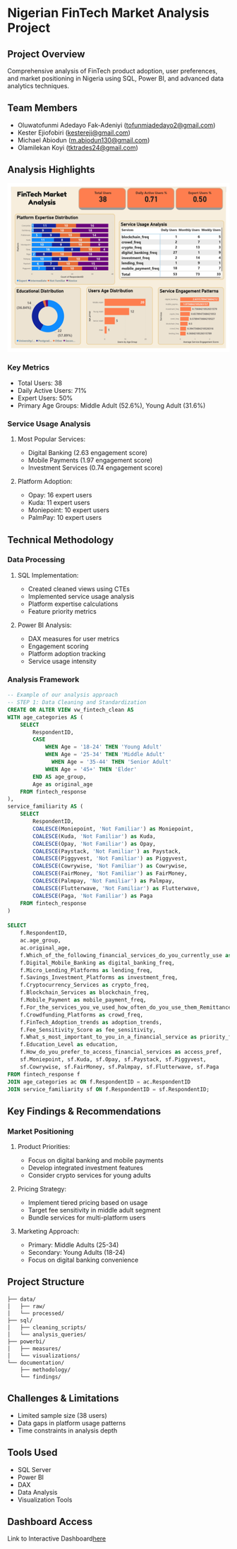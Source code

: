 # Nigerian FinTech Market Analysis Project

## Project Overview
Comprehensive analysis of FinTech product adoption, user preferences, and market positioning in Nigeria using SQL, Power BI, and advanced data analytics techniques.

## Team Members
- Oluwatofunmi Adedayo Fak-Adeniyi (tofunmiadedayo2@gmail.com)
- Kester Ejiofobiri (kestereji@gmail.com)
- Michael Abiodun (m.abiodun130@gmail.com)
- Olamilekan Koyi (tktrades24@gmail.com)

## Analysis Highlights
![DAshboard](Fintech-Group.jpg)

### Key Metrics
- Total Users: 38
- Daily Active Users: 71%
- Expert Users: 50%
- Primary Age Groups: Middle Adult (52.6%), Young Adult (31.6%)

### Service Usage Analysis
1. Most Popular Services:
   - Digital Banking (2.63 engagement score)
   - Mobile Payments (1.97 engagement score)
   - Investment Services (0.74 engagement score)

2. Platform Adoption:
   - Opay: 16 expert users
   - Kuda: 11 expert users
   - Moniepoint: 10 expert users
   - PalmPay: 10 expert users

## Technical Methodology

### Data Processing
1. SQL Implementation:
   - Created cleaned views using CTEs
   - Implemented service usage analysis
   - Platform expertise calculations
   - Feature priority metrics

2. Power BI Analysis:
   - DAX measures for user metrics
   - Engagement scoring
   - Platform adoption tracking
   - Service usage intensity

### Analysis Framework
```sql
-- Example of our analysis approach
-- STEP 1: Data Cleaning and Standardization
CREATE OR ALTER VIEW vw_fintech_clean AS
WITH age_categories AS (
    SELECT 
        RespondentID,
        CASE 
            WHEN Age = '18-24' THEN 'Young Adult'
            WHEN Age = '25-34' THEN 'Middle Adult'
			  WHEN Age = '35-44' THEN 'Senior Adult'
            WHEN Age = '45+' THEN 'Elder'
        END AS age_group,
        Age as original_age
    FROM fintech_response
),
service_familiarity AS (
    SELECT 
        RespondentID,
        COALESCE(Moniepoint, 'Not Familiar') as Moniepoint,
        COALESCE(Kuda, 'Not Familiar') as Kuda,
        COALESCE(Opay, 'Not Familiar') as Opay,
        COALESCE(Paystack, 'Not Familiar') as Paystack,
        COALESCE(Piggyvest, 'Not Familiar') as Piggyvest,
        COALESCE(Cowrywise, 'Not Familiar') as Cowrywise,
        COALESCE(FairMoney, 'Not Familiar') as FairMoney,
        COALESCE(Palmpay, 'Not Familiar') as Palmpay,
        COALESCE(Flutterwave, 'Not Familiar') as Flutterwave,
        COALESCE(Paga, 'Not Familiar') as Paga
    FROM fintech_response
)

SELECT 
    f.RespondentID,
    ac.age_group,
    ac.original_age,
    f.Which_of_the_following_financial_services_do_you_currently_use as current_services,
    f.Digital_Mobile_Banking as digital_banking_freq,
    f.Micro_Lending_Platforms as lending_freq,
    f.Savings_Investment_Platforms as investment_freq,
    f.Cryptocurrency_Services as crypto_freq,
    f.Blockchain_Services as blockchain_freq,
    f.Mobile_Payment as mobile_payment_freq,
    f.For_the_services_you_ve_used_how_often_do_you_use_them_Remittance_Solutions as remit_freq,
    f.Crowdfunding_Platforms as crowd_freq,
    f.FinTech_Adoption_trends as adoption_trends,
    f.Fee_Sensitivity_Score as fee_sensitivity,
    f.What_s_most_important_to_you_in_a_financial_service as priority_features,
    f.Education_Level as education,
    f.How_do_you_prefer_to_access_financial_services as access_pref,
    sf.Moniepoint, sf.Kuda, sf.Opay, sf.Paystack, sf.Piggyvest,
    sf.Cowrywise, sf.FairMoney, sf.Palmpay, sf.Flutterwave, sf.Paga
FROM fintech_response f
JOIN age_categories ac ON f.RespondentID = ac.RespondentID
JOIN service_familiarity sf ON f.RespondentID = sf.RespondentID;
```

## Key Findings & Recommendations

### Market Positioning
1. Product Priorities:
   - Focus on digital banking and mobile payments
   - Develop integrated investment features
   - Consider crypto services for young adults

2. Pricing Strategy:
   - Implement tiered pricing based on usage
   - Target fee sensitivity in middle adult segment
   - Bundle services for multi-platform users

3. Marketing Approach:
   - Primary: Middle Adults (25-34)
   - Secondary: Young Adults (18-24)
   - Focus on digital banking convenience

## Project Structure
```
├── data/
│   ├── raw/
│   └── processed/
├── sql/
│   ├── cleaning_scripts/
│   └── analysis_queries/
├── powerbi/
│   ├── measures/
│   └── visualizations/
└── documentation/
    ├── methodology/
    └── findings/
```

## Challenges & Limitations
- Limited sample size (38 users)
- Data gaps in platform usage patterns
- Time constraints in analysis depth

## Tools Used
- SQL Server
- Power BI
- DAX
- Data Analysis
- Visualization Tools

## Dashboard Access
Link to Interactive Dashboard[here](https://app.powerbi.com/view?r=eyJrIjoiMDY2NTAxYjUtYjI1My00MDc0LTliYTgtYTZhYmNlYjJmMGMzIiwidCI6IjUxN2QzNTAyLTI5MDEtNGRlMi1hODdiLTk1YzUwN2E5YTA4OCJ9)

